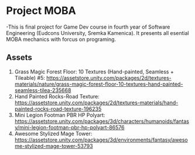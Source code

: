 # Project MOBA
  -This is final project for Game Dev course in fourth year of Software Engineering (Eudcons University, Sremka Kamenica). It presents all esential MOBA mechanics with forcus on programing.

## Assets

1. Grass Magic Forest Floor: 10 Textures (Hand-painted, Seamless + Tileable) #5: https://assetstore.unity.com/packages/2d/textures-materials/nature/grass-magic-forest-floor-10-textures-hand-painted-seamless-tilea-235668
2. Hand Painted Rocks-Road Texture: https://assetstore.unity.com/packages/2d/textures-materials/hand-painted-rocks-road-texture-196235
3. Mini Legion Footman PBR HP Polyart: https://assetstore.unity.com/packages/3d/characters/humanoids/fantasy/mini-legion-footman-pbr-hp-polyart-86576
4. Awesome Stylized Mage Tower: https://assetstore.unity.com/packages/3d/environments/fantasy/awesome-stylized-mage-tower-53793
